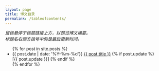 ```yaml
---
layout: page
title: 博文目录
permalink: /tableofcontents/
---
```


<div>
  <p><i>鼠标悬停于标题链接上方，以预览博文摘要。<br>标题名右侧方括号中的是最后更新时间。</i></p>
</div>

<ul>
  {% for post in site.posts %}
    <li>
      {{ post.date | date: '%Y-%m-%d'}}
      <a href="{{ post.url }}" title="{{ post.excerpt | remove: '<p>' | remove: '</p>' }}">{{ post.title }}</a>
      {% if post.update %}
          [{{ post.update }}]
      {% endif %}
    </li>
  {% endfor %}
</ul>
